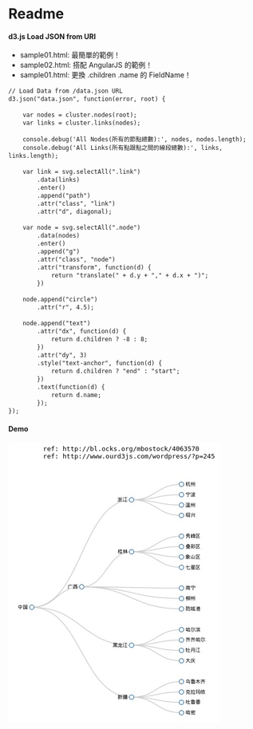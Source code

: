 # Readme

#### d3.js Load JSON from URI

- sample01.html: 最簡單的範例！
- sample02.html: 搭配 AngularJS 的範例！
- sample01.html: 更換 .children .name 的 FieldName！

~~~
// Load Data from /data.json URL
d3.json("data.json", function(error, root) {

    var nodes = cluster.nodes(root);
    var links = cluster.links(nodes);

    console.debug('All Nodes(所有的節點總數):', nodes, nodes.length);
    console.debug('All Links(所有點跟點之間的線段總數):', links, links.length);

    var link = svg.selectAll(".link")
        .data(links)
        .enter()
        .append("path")
        .attr("class", "link")
        .attr("d", diagonal);

    var node = svg.selectAll(".node")
        .data(nodes)
        .enter()
        .append("g")
        .attr("class", "node")
        .attr("transform", function(d) {
            return "translate(" + d.y + "," + d.x + ")";
        })

    node.append("circle")
        .attr("r", 4.5);

    node.append("text")
        .attr("dx", function(d) {
            return d.children ? -8 : 8;
        })
        .attr("dy", 3)
        .style("text-anchor", function(d) {
            return d.children ? "end" : "start";
        })
        .text(function(d) {
            return d.name;
        });
});
~~~

#### Demo
![Alt text](https://raw.githubusercontent.com/scott1028/D3.JS-Study/master/sample01.jpg "D3.JS View")
